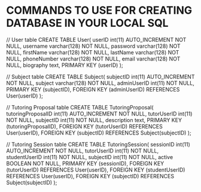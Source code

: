 # COMMANDS TO USE FOR CREATING DATABASE IN YOUR LOCAL SQL

// User table
CREATE TABLE User(
  userID      int(11) AUTO_INCREMENT NOT NULL,
  username    varchar(128) NOT NULL,
  password    varchar(128) NOT NULL,
  firstName   varchar(128) NOT NULL,
  lastName    varchar(128) NOT NULL,
  phoneNumber varchar(128) NOT NULL,
  email       varchar(128) NOT NULL,
  biography   text,
  PRIMARY KEY (userID)
);

// Subject table
CREATE TABLE Subject(
  subjectID   int(11) AUTO_INCREMENT NOT NULL,
  subject     varchar(128) NOT NULL,
  adminUserID int(11) NOT NULL,
  PRIMARY KEY (subjectID),
  FOREIGN KEY (adminUserID) REFERENCES User(userID)
);

// Tutoring Proposal table
CREATE TABLE TutoringProposal(
  tutoringProposalID  int(11) AUTO_INCREMENT NOT NULL,
  tutorUserID         int(11) NOT NULL,
  subjectID           int(11) NOT NULL,
  description         text,
  PRIMARY KEY         (tutoringProposalID),
  FOREIGN KEY         (tutorUserID) REFERENCES User(userID),
  FOREIGN KEY         (subjectID)   REFERENCES Subject(subjectID)
);

// Tutoring Session table
CREATE TABLE TutoringSession(
  sessionID     int(11) AUTO_INCREMENT NOT NULL,
  tutorUserID   int(11) NOT NULL,
  studentUserID int(11) NOT NULL,
  subjectID     int(11) NOT NULL,
  active        BOOLEAN NOT NULL,
  PRIMARY KEY   (sessionID),
  FOREIGN KEY   (tutorUserID)   REFERENCES User(userID),
  FOREIGN KEY   (studentUserID) REFERENCES User(userID),
  FOREIGN KEY   (subjectID)     REFERENCES Subject(subjectID)
);
